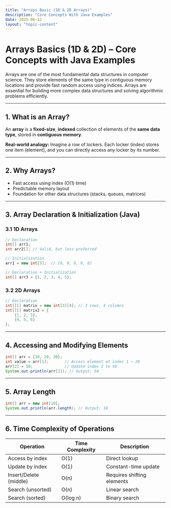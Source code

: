 ```yaml
---
title: "Arrays Basic (1D & 2D Arrays)"
description: "Core Concepts With Java Examples"
date: 2025-06-12
layout: "topic-content"
---
```


# Arrays Basics (1D & 2D) – Core Concepts with Java Examples

Arrays are one of the most fundamental data structures in computer science. They store elements of the same type in contiguous memory locations and provide fast random access using indices. Arrays are essential for building more complex data structures and solving algorithmic problems efficiently.

---

## 1. What is an Array?

An **array** is a **fixed-size**, **indexed** collection of elements of the **same data type**, stored in **contiguous memory**.

**Real-world analogy:** Imagine a row of lockers. Each locker (index) stores one item (element), and you can directly access any locker by its number.

---

## 2. Why Arrays?

- Fast access using index (O(1) time)
- Predictable memory layout
- Foundation for other data structures (stacks, queues, matrices)

---

## 3. Array Declaration & Initialization (Java)

### 3.1 1D Arrays

```java
// Declaration
int[] arr1;
int arr2[]; // Valid, but less preferred

// Initialization
arr1 = new int[5];  // [0, 0, 0, 0, 0]

// Declaration + Initialization
int[] arr3 = {1, 2, 3, 4, 5};
```

### 3.2 2D Arrays

```java
// Declaration
int[][] matrix = new int[3][4]; // 3 rows, 4 columns
int[][] matrix2 = {
    {1, 2, 3},
    {4, 5, 6}
};
```

---

## 4. Accessing and Modifying Elements

```java
int[] arr = {10, 20, 30};
int value = arr[1];       // Access element at index 1 → 20
arr[2] = 50;              // Update index 2 to 50
System.out.println(arr[2]); // Output: 50
```

---

## 5. Array Length

```java
int[] arr = new int[10];
System.out.println(arr.length); // Output: 10
```

---

## 6. Time Complexity of Operations

| Operation              | Time Complexity | Description                |
| ---------------------- | --------------- | -------------------------- |
| Access by index        | O(1)            | Direct lookup              |
| Update by index        | O(1)            | Constant-time update       |
| Insert/Delete (middle) | O(n)            | Requires shifting elements |
| Search (unsorted)      | O(n)            | Linear search              |
| Search (sorted)        | O(log n)        | Binary search              |
